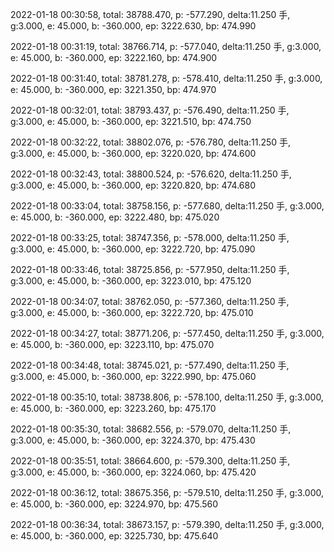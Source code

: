 2022-01-18 00:30:58, total: 38788.470, p: -577.290, delta:11.250 手, g:3.000, e: 45.000, b: -360.000, ep: 3222.630, bp: 474.990

2022-01-18 00:31:19, total: 38766.714, p: -577.040, delta:11.250 手, g:3.000, e: 45.000, b: -360.000, ep: 3222.160, bp: 474.900

2022-01-18 00:31:40, total: 38781.278, p: -578.410, delta:11.250 手, g:3.000, e: 45.000, b: -360.000, ep: 3221.350, bp: 474.970

2022-01-18 00:32:01, total: 38793.437, p: -576.490, delta:11.250 手, g:3.000, e: 45.000, b: -360.000, ep: 3221.510, bp: 474.750

2022-01-18 00:32:22, total: 38802.076, p: -576.780, delta:11.250 手, g:3.000, e: 45.000, b: -360.000, ep: 3220.020, bp: 474.600

2022-01-18 00:32:43, total: 38800.524, p: -576.620, delta:11.250 手, g:3.000, e: 45.000, b: -360.000, ep: 3220.820, bp: 474.680

2022-01-18 00:33:04, total: 38758.156, p: -577.680, delta:11.250 手, g:3.000, e: 45.000, b: -360.000, ep: 3222.480, bp: 475.020

2022-01-18 00:33:25, total: 38747.356, p: -578.000, delta:11.250 手, g:3.000, e: 45.000, b: -360.000, ep: 3222.720, bp: 475.090

2022-01-18 00:33:46, total: 38725.856, p: -577.950, delta:11.250 手, g:3.000, e: 45.000, b: -360.000, ep: 3223.010, bp: 475.120

2022-01-18 00:34:07, total: 38762.050, p: -577.360, delta:11.250 手, g:3.000, e: 45.000, b: -360.000, ep: 3222.720, bp: 475.010

2022-01-18 00:34:27, total: 38771.206, p: -577.450, delta:11.250 手, g:3.000, e: 45.000, b: -360.000, ep: 3223.110, bp: 475.070

2022-01-18 00:34:48, total: 38745.021, p: -577.490, delta:11.250 手, g:3.000, e: 45.000, b: -360.000, ep: 3222.990, bp: 475.060

2022-01-18 00:35:10, total: 38738.806, p: -578.100, delta:11.250 手, g:3.000, e: 45.000, b: -360.000, ep: 3223.260, bp: 475.170

2022-01-18 00:35:30, total: 38682.556, p: -579.070, delta:11.250 手, g:3.000, e: 45.000, b: -360.000, ep: 3224.370, bp: 475.430

2022-01-18 00:35:51, total: 38664.600, p: -579.300, delta:11.250 手, g:3.000, e: 45.000, b: -360.000, ep: 3224.060, bp: 475.420

2022-01-18 00:36:12, total: 38675.356, p: -579.510, delta:11.250 手, g:3.000, e: 45.000, b: -360.000, ep: 3224.970, bp: 475.560

2022-01-18 00:36:34, total: 38673.157, p: -579.390, delta:11.250 手, g:3.000, e: 45.000, b: -360.000, ep: 3225.730, bp: 475.640